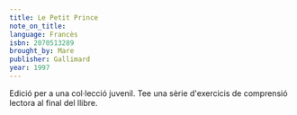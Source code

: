 ```yaml
---
title: Le Petit Prince
note_on_title:
language: Francès
isbn: 2070513289
brought_by: Mare
publisher: Gallimard
year: 1997
---
```


Edició per a una col·lecció juvenil. Tee una sèrie d'exercicis de comprensió lectora al final del llibre.
